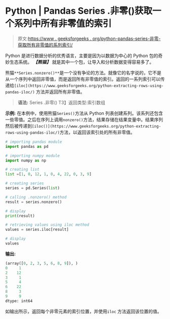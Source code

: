 # Python | Pandas Series .非零()获取一个系列中所有非零值的索引

> 原文:[https://www . geeksforgeeks . org/python-pandas-series-非零-获取所有非零值的系列索引/](https://www.geeksforgeeks.org/python-pandas-series-nonzero-to-get-index-of-all-non-zero-values-in-a-series/)

Python 是进行数据分析的优秀语言，主要是因为以数据为中心的 Python 包的奇妙生态系统。 ***【熊猫】*** 就是其中一个包，让导入和分析数据变得容易多了。

熊猫`**Series.nonzero()**`是一个没有争论的方法。就像它的名字说的，它不是从一个序列中返回非零值，而是返回所有非零值的索引。返回的一系列索引可以传递给`[iloc](https://www.geeksforgeeks.org/python-extracting-rows-using-pandas-iloc/)` 方法并返回所有非零值。

> **语法:** Series .非零()
> T3】返回类型:索引数组

**示例:**
在本例中，使用熊猫`Series()`方法从 Python 列表创建系列。该系列还包含一些零值。之后在序列上调用`nonzero()`方法，结果存储在结果变量中。结果序列然后被传递到`[iloc()](https://www.geeksforgeeks.org/python-extracting-rows-using-pandas-iloc/)`方法，以返回该索引处的所有非零值。

```py
# importing pandas module 
import pandas as pd 

# importing numpy module 
import numpy as np 

# creating list
list =[1, 0, 12, 1, 0, 4, 22, 0, 3, 9]

# creating series
series = pd.Series(list)

# calling .nonzero() method
result = series.nonzero()

# display
print(result)

# retrieving values using iloc method
values = series.iloc[result]

# display
values
```

**输出:**

```py
(array([0, 2, 3, 5, 6, 8, 9]), )
0     1
2    12
3     1
5     4
6    22
8     3
9     9
dtype: int64

```

如输出所示，返回每个非零元素的索引位置，并使用`iloc` 方法返回该位置的值。